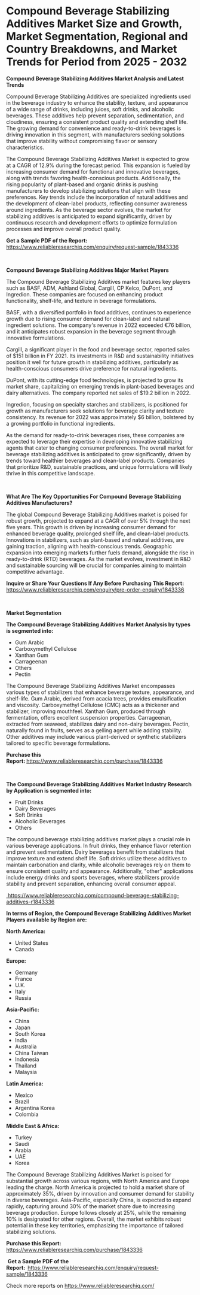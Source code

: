 <p><h1>Compound Beverage Stabilizing Additives Market Size and Growth, Market Segmentation, Regional and Country Breakdowns, and Market Trends for Period from 2025 -  2032</h1></p><p><strong>Compound Beverage Stabilizing Additives Market Analysis and Latest Trends</strong></p>
<p><p>Compound Beverage Stabilizing Additives are specialized ingredients used in the beverage industry to enhance the stability, texture, and appearance of a wide range of drinks, including juices, soft drinks, and alcoholic beverages. These additives help prevent separation, sedimentation, and cloudiness, ensuring a consistent product quality and extending shelf life. The growing demand for convenience and ready-to-drink beverages is driving innovation in this segment, with manufacturers seeking solutions that improve stability without compromising flavor or sensory characteristics.</p><p>The Compound Beverage Stabilizing Additives Market is expected to grow at a CAGR of 12.9% during the forecast period. This expansion is fueled by increasing consumer demand for functional and innovative beverages, along with trends favoring health-conscious products. Additionally, the rising popularity of plant-based and organic drinks is pushing manufacturers to develop stabilizing solutions that align with these preferences. Key trends include the incorporation of natural additives and the development of clean-label products, reflecting consumer awareness around ingredients. As the beverage sector evolves, the market for stabilizing additives is anticipated to expand significantly, driven by continuous research and development efforts to optimize formulation processes and improve overall product quality.</p></p>
<p><strong>Get a Sample PDF of the Report:&nbsp;</strong> <a href="https://www.reliableresearchiq.com/enquiry/request-sample/1843336?utm_campaign=904&utm_medium=2&utm_source=Github&utm_content=ia&utm_term=03022025&utm_id=compound-beverage-stabilizing-additives">https://www.reliableresearchiq.com/enquiry/request-sample/1843336</a></p>
<p>&nbsp;</p>
<p><strong>Compound Beverage Stabilizing Additives Major Market Players</strong></p>
<p><p>The Compound Beverage Stabilizing Additives market features key players such as BASF, ADM, Ashland Global, Cargill, CP Kelco, DuPont, and Ingredion. These companies are focused on enhancing product functionality, shelf-life, and texture in beverage formulations.</p><p>BASF, with a diversified portfolio in food additives, continues to experience growth due to rising consumer demand for clean-label and natural ingredient solutions. The company's revenue in 2022 exceeded €76 billion, and it anticipates robust expansion in the beverage segment through innovative formulations.</p><p>Cargill, a significant player in the food and beverage sector, reported sales of $151 billion in FY 2021. Its investments in R&D and sustainability initiatives position it well for future growth in stabilizing additives, particularly as health-conscious consumers drive preference for natural ingredients.</p><p>DuPont, with its cutting-edge food technologies, is projected to grow its market share, capitalizing on emerging trends in plant-based beverages and dairy alternatives. The company reported net sales of $19.2 billion in 2022.</p><p>Ingredion, focusing on specialty starches and stabilizers, is positioned for growth as manufacturers seek solutions for beverage clarity and texture consistency. Its revenue for 2022 was approximately $6 billion, bolstered by a growing portfolio in functional ingredients.</p><p>As the demand for ready-to-drink beverages rises, these companies are expected to leverage their expertise in developing innovative stabilizing agents that cater to changing consumer preferences. The overall market for beverage stabilizing additives is anticipated to grow significantly, driven by trends toward healthier beverages and clean-label products. Companies that prioritize R&D, sustainable practices, and unique formulations will likely thrive in this competitive landscape.</p></p>
<p>&nbsp;</p>
<p><strong>What Are The Key Opportunities For Compound Beverage Stabilizing Additives Manufacturers?</strong></p>
<p><p>The global Compound Beverage Stabilizing Additives market is poised for robust growth, projected to expand at a CAGR of over 5% through the next five years. This growth is driven by increasing consumer demand for enhanced beverage quality, prolonged shelf life, and clean-label products. Innovations in stabilizers, such as plant-based and natural additives, are gaining traction, aligning with health-conscious trends. Geographic expansion into emerging markets further fuels demand, alongside the rise in ready-to-drink (RTD) beverages. As the market evolves, investment in R&D and sustainable sourcing will be crucial for companies aiming to maintain competitive advantage.</p></p>
<p><strong>Inquire or Share Your Questions If Any Before Purchasing This Report:</strong> <a href="https://www.reliableresearchiq.com/enquiry/pre-order-enquiry/1843336?utm_campaign=904&utm_medium=2&utm_source=Github&utm_content=ia&utm_term=03022025&utm_id=compound-beverage-stabilizing-additives">https://www.reliableresearchiq.com/enquiry/pre-order-enquiry/1843336</a></p>
<p>&nbsp;</p>
<p><strong>Market Segmentation</strong></p>
<p><strong>The Compound Beverage Stabilizing Additives Market Analysis by types is segmented into:</strong></p>
<p><ul><li>Gum Arabic</li><li>Carboxymethyl Cellulose</li><li>Xanthan Gum</li><li>Carrageenan</li><li>Others</li><li>Pectin</li></ul></p>
<p><p>The Compound Beverage Stabilizing Additives Market encompasses various types of stabilizers that enhance beverage texture, appearance, and shelf-life. Gum Arabic, derived from acacia trees, provides emulsification and viscosity. Carboxymethyl Cellulose (CMC) acts as a thickener and stabilizer, improving mouthfeel. Xanthan Gum, produced through fermentation, offers excellent suspension properties. Carrageenan, extracted from seaweed, stabilizes dairy and non-dairy beverages. Pectin, naturally found in fruits, serves as a gelling agent while adding stability. Other additives may include various plant-derived or synthetic stabilizers tailored to specific beverage formulations.</p></p>
<p><strong>Purchase this Report:&nbsp;</strong><a href="https://www.reliableresearchiq.com/purchase/1843336?utm_campaign=904&utm_medium=2&utm_source=Github&utm_content=ia&utm_term=03022025&utm_id=compound-beverage-stabilizing-additives">https://www.reliableresearchiq.com/purchase/1843336</a></p>
<p>&nbsp;</p>
<p><strong>The Compound Beverage Stabilizing Additives Market Industry Research by Application is segmented into:</strong></p>
<p><ul><li>Fruit Drinks</li><li>Dairy Beverages</li><li>Soft Drinks</li><li>Alcoholic Beverages</li><li>Others</li></ul></p>
<p><p>The compound beverage stabilizing additives market plays a crucial role in various beverage applications. In fruit drinks, they enhance flavor retention and prevent sedimentation. Dairy beverages benefit from stabilizers that improve texture and extend shelf life. Soft drinks utilize these additives to maintain carbonation and clarity, while alcoholic beverages rely on them to ensure consistent quality and appearance. Additionally, "other" applications include energy drinks and sports beverages, where stabilizers provide stability and prevent separation, enhancing overall consumer appeal.</p></p>
<p><a href="https://www.reliableresearchiq.com/compound-beverage-stabilizing-additives-r1843336?utm_campaign=904&utm_medium=2&utm_source=Github&utm_content=ia&utm_term=03022025&utm_id=compound-beverage-stabilizing-additives">&nbsp;https://www.reliableresearchiq.com/compound-beverage-stabilizing-additives-r1843336</a></p>
<p><strong>In terms of Region, the Compound Beverage Stabilizing Additives Market Players available by Region are:</strong></p>
<p>
    <p> <strong> North America: </strong>
        <ul>
            <li>United States</li>
            <li>Canada</li>
        </ul>
        </p> 
    <p> <strong> Europe: </strong>
        <ul>
            <li>Germany</li>
            <li>France</li>
            <li>U.K.</li>
            <li>Italy</li>
            <li>Russia</li>
        </ul>
        </p> 
    <p> <strong> Asia-Pacific: </strong>
        <ul>
            <li>China</li>
            <li>Japan</li>
            <li>South Korea</li>
            <li>India</li>
            <li>Australia</li>
            <li>China Taiwan</li>
            <li>Indonesia</li>
            <li>Thailand</li>
            <li>Malaysia</li>
        </ul>
        </p> 
    <p> <strong> Latin America: </strong>
        <ul>
            <li>Mexico</li>
            <li>Brazil</li>
            <li>Argentina Korea</li>
            <li>Colombia</li>
        </ul>
        </p> 
    <p> <strong> Middle East & Africa: </strong>
        <ul>
            <li>Turkey</li>
            <li>Saudi</li>
            <li>Arabia</li>
            <li>UAE</li>
            <li>Korea</li>
        </ul>
    </p>
    </p>
<p><p>The Compound Beverage Stabilizing Additives Market is poised for substantial growth across various regions, with North America and Europe leading the charge. North America is projected to hold a market share of approximately 35%, driven by innovation and consumer demand for stability in diverse beverages. Asia-Pacific, especially China, is expected to expand rapidly, capturing around 30% of the market share due to increasing beverage production. Europe follows closely at 25%, while the remaining 10% is designated for other regions. Overall, the market exhibits robust potential in these key territories, emphasizing the importance of tailored stabilizing solutions.</p></p>
<p><strong>Purchase this Report: </strong><a href="https://www.reliableresearchiq.com/purchase/1843336?utm_campaign=904&utm_medium=2&utm_source=Github&utm_content=ia&utm_term=03022025&utm_id=compound-beverage-stabilizing-additives">https://www.reliableresearchiq.com/purchase/1843336</a></p>
<p>&nbsp;<strong>Get a Sample PDF of the Report:&nbsp;&nbsp;</strong><a href="https://www.reliableresearchiq.com/enquiry/request-sample/1843336?utm_campaign=904&utm_medium=2&utm_source=Github&utm_content=ia&utm_term=03022025&utm_id=compound-beverage-stabilizing-additives">https://www.reliableresearchiq.com/enquiry/request-sample/1843336</a></p>
<p><strong></strong></p>
<p>Check more reports on <a href="https://www.reliableresearchiq.com/?utm_campaign=904&utm_medium=2&utm_source=Github&utm_content=ia&utm_term=03022025&utm_id=compound-beverage-stabilizing-additives">https://www.reliableresearchiq.com/</a></p>